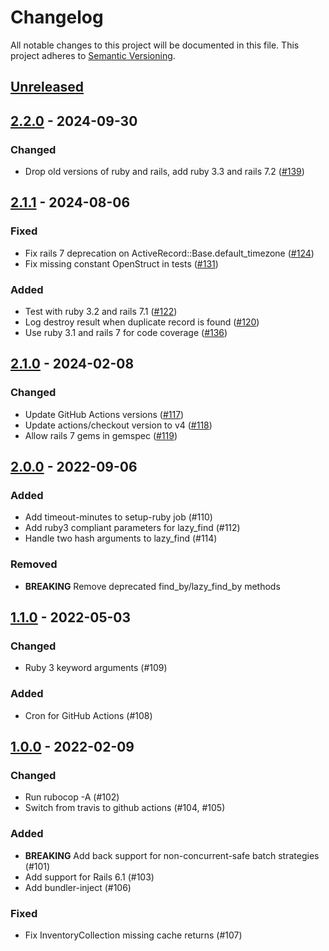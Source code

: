 # Changelog

All notable changes to this project will be documented in this file.
This project adheres to [Semantic Versioning](http://semver.org/).

## [Unreleased]

## [2.2.0] - 2024-09-30
### Changed
- Drop old versions of ruby and rails, add ruby 3.3 and rails 7.2 ([#139](https://github.com/ManageIQ/inventory_refresh/pull/139))

## [2.1.1] - 2024-08-06
### Fixed
- Fix rails 7 deprecation on ActiveRecord::Base.default_timezone ([#124](https://github.com/ManageIQ/inventory_refresh/pull/124))
- Fix missing constant OpenStruct in tests ([#131](https://github.com/ManageIQ/inventory_refresh/pull/131))

### Added
- Test with ruby 3.2 and rails 7.1 ([#122](https://github.com/ManageIQ/inventory_refresh/pull/122))
- Log destroy result when duplicate record is found ([#120](https://github.com/ManageIQ/inventory_refresh/pull/120))
- Use ruby 3.1 and rails 7 for code coverage ([#136](https://github.com/ManageIQ/inventory_refresh/pull/136))

## [2.1.0] - 2024-02-08
### Changed
- Update GitHub Actions versions ([#117](https://github.com/ManageIQ/inventory_refresh/pull/117))
- Update actions/checkout version to v4 ([#118](https://github.com/ManageIQ/inventory_refresh/pull/118))
- Allow rails 7 gems in gemspec ([#119](https://github.com/ManageIQ/inventory_refresh/pull/119))

## [2.0.0] - 2022-09-06
### Added
- Add timeout-minutes to setup-ruby job (#110)
- Add ruby3 compliant parameters for lazy_find (#112)
- Handle two hash arguments to lazy_find (#114)

### Removed
- **BREAKING** Remove deprecated find_by/lazy_find_by methods

## [1.1.0] - 2022-05-03
### Changed
- Ruby 3 keyword arguments (#109)

### Added
- Cron for GitHub Actions (#108)

## [1.0.0] - 2022-02-09
### Changed
- Run rubocop -A (#102)
- Switch from travis to github actions (#104, #105)

### Added
- **BREAKING** Add back support for non-concurrent-safe batch strategies (#101)
- Add support for Rails 6.1 (#103)
- Add bundler-inject (#106)

### Fixed
- Fix InventoryCollection missing cache returns (#107)

[Unreleased]: https://github.com/ManageIQ/inventory_refresh/compare/v2.2.0...HEAD
[2.2.0]: https://github.com/ManageIQ/inventory_refresh/compare/v2.1.1...v2.2.0
[2.1.1]: https://github.com/ManageIQ/inventory_refresh/compare/v2.1.0...v2.1.1
[2.1.0]: https://github.com/ManageIQ/inventory_refresh/compare/v2.0.0...v2.1.0
[2.0.0]: https://github.com/ManageIQ/inventory_refresh/compare/v1.1.0...v2.0.0
[1.1.0]: https://github.com/ManageIQ/inventory_refresh/compare/v1.0.0...v1.1.0
[1.0.0]: https://github.com/ManageIQ/inventory_refresh/compare/v0.3.6...v1.0.0
